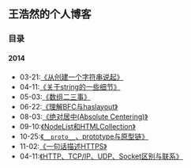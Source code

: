 ## 王浩然的个人博客
### 目录
#### 2014
- 03-21:[《从创建一个字符串说起》](http://imhaoran.wang/2014/03/21/%E4%BB%8E%E5%88%9B%E5%BB%BA%E4%B8%80%E4%B8%AA%E5%AD%97%E7%AC%A6%E4%B8%B2%E8%AF%B4%E8%B5%B7/)
- 04-11:[《关于string的一些细节》](http://imhaoran.wang/2014/04/11/%E5%85%B3%E4%BA%8EString%E7%9A%84%E4%B8%80%E4%BA%9B%E7%BB%86%E8%8A%82/)
- 05-03:[《数组二三事》](http://imhaoran.wang/2014/05/03/%E6%95%B0%E7%BB%84%E4%BA%8C%E4%B8%89%E4%BA%8B/)
- 06-22:[《理解BFC与haslayout》](http://imhaoran.wang/2014/06/22/BFC%E5%AE%9A%E4%B9%89/)
- 08-03:[《绝对居中(Absolute Centering)》](http://imhaoran.wang/2014/08/03/%E7%BB%9D%E5%AF%B9%E5%B1%85%E4%B8%AD(Absolute%20Centering)/)
- 09-10:[《NodeList和HTMLCollection》](http://imhaoran.wang/2014/09/10/NodeList%E5%92%8CHTMLCollection/)
- 10-25:[《`__proto__`、prototype与原型链》](http://imhaoran.wang/2014/10/25/prototype%E4%B8%8E%E5%8E%9F%E5%9E%8B%E9%93%BE/)
- 11-02:[《一句话描述HTTPS》](http://imhaoran.wang/2014/11/02/%E4%B8%80%E5%8F%A5%E8%AF%9D%E6%8F%8F%E8%BF%B0HTTPS/)
- 04-11:[《HTTP、TCP/IP、UDP、Socket区别与联系》](http://imhaoran.wang/2014/11/04/TCP%E5%8D%8F%E8%AE%AE%E6%97%8F/)
